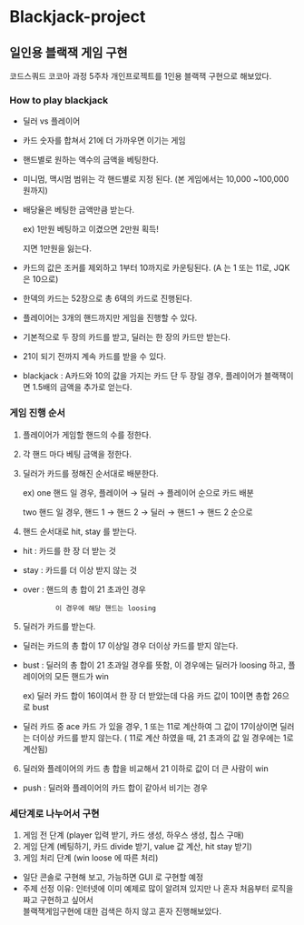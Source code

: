 # Blackjack-project   
## 일인용 블랙잭 게임 구현   

코드스쿼드 코코아 과정 5주차 개인프로젝트를 1인용 블랙잭 구현으로 해보았다.   

### How to play blackjack   
- 딜러 vs 플레이어   
- 카드 숫자를 합쳐서 21에 더 가까우면 이기는 게임   
    
- 핸드별로 원하는 액수의 금액을 베팅한다.   
- 미니멈, 맥시멈 범위는 각 핸드별로 지정 된다. (본 게임에서는 10,000 ~100,000 원까지)   
- 배당율은 베팅한 금액만큼 받는다.   
   
    ex) 1만원 베팅하고 이겼으면 2만원 획득!   
        
    지면 1만원을 잃는다.    
       
- 카드의 값은 조커를 제외하고 1부터 10까지로 카운팅된다. (A 는 1 또는 11로, JQK은 10으로)   
- 한덱의 카드는 52장으로 총 6덱의 카드로 진행된다.   
- 플레이어는 3개의 핸드까지만 게임을 진행할 수 있다.   
- 기본적으로 두 장의 카드를 받고, 딜러는 한 장의 카드만 받는다.   
- 21이 되기 전까지 계속 카드를 받을 수 있다.   
   
- blackjack : A카드와 10의 값을 가지는 카드 단 두 장일 경우, 플레이어가 블랙잭이면 1.5배의 금액을 추가로 얻는다.   
   
### 게임 진행 순서   
 
1. 플레이어가 게임할 핸드의 수를 정한다. 
2. 각 핸드 마다 베팅 금액을 정한다.
3. 딜러가 카드를 정해진 순서대로 배분한다.

    ex) one 핸드 일 경우, 플레이어 → 딜러 → 플레이어 순으로 카드 배분

    two 핸드 일 경우, 핸드 1 → 핸드 2 → 딜러 → 핸드1 → 핸드 2 순으로

4. 핸드 순서대로 hit, stay 를 받는다.
- hit :  카드를 한 장 더 받는 것
- stay :  카드를 더 이상 받지 않는 것
- over : 핸드의 총 합이 21 초과인 경우

              이 경우에 해당 핸드는 loosing 

5.  딜러가 카드를 받는다. 

- 딜러는 카드의 총 합이 17 이상일 경우 더이상 카드를 받지 않는다.
- bust : 딜러의 총 합이 21 초과일 경우를 뜻함, 이 경우에는 딜러가 loosing 하고, 플레이어의 모든 핸드가 win

    ex) 딜러 카드 합이 16이여서 한 장 더 받았는데 다음 카드 값이 10이면 총합 26으로 bust 

- 딜러 카드 중 ace 카드 가 있을 경우, 1 또는 11로 계산하여 그 값이 17이상이면 딜러는 더이상 카드를 받지 않는다. ( 11로 계산 하였을 때, 21 초과의 값 일 경우에는 1로 계산됨)

6. 딜러와 플레이어의 카드 총 합을 비교해서 21 이하로 값이 더 큰 사람이 win

- push : 딜러와 플레이어의 카드 합이 같아서 비기는 경우
   
### 세단계로 나누어서 구현   

1. 게임 전 단계 (player 입력 받기, 카드 생성, 하우스 생성, 칩스 구매)   
2. 게임 단계 (베팅하기, 카드 divide 받기, value 값 계산, hit stay 받기)   
3. 게임 처리 단계 (win loose 에 따른 처리)   

* 일단 콘솔로 구현해 보고, 가능하면 GUI 로 구현할 예정   
* 주제 선정 이유: 인터넷에 이미 예제로 많이 알려져 있지만 나 혼자 처음부터 로직을 짜고 구현하고 싶어서    
  블랙잭게임구현에 대한 검색은 하지 않고 혼자 진행해보았다.   
